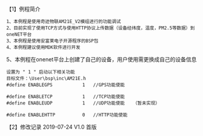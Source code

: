 【1】例程简介
	
	1、本例程是使用奇迹物联AM21E_V2模组进行的功能调试
	2、目前实现了使用TCP方式与使用HTTP协议上传数据（设备经纬度，温度，PM2.5等数据）到oneNET平台
	3、本例程是使用安富莱电子开源程序的BSP包
	4、本例程建议使用MDK软件进行开发
  5、本例程在onenet平台上创建了自己的设备，用户使用需更换成自己的设备信息
	
	设置为 " 1 " 启动以下相关功能
	目标文件：\User\bsp\inc\AM21E.h
	#define ENABLEGPS			1 	//GPS功能使能

	#define ENABLETCP			1 	//TCP功能使能	
	#define ENABLEUDP			1 	//UDP功能使能	（暂未实现）

	#define ENABLEHTTP			0 	//HTTP功能使能
	
【2】修改记录
2019-07-24 V1.0 首版
